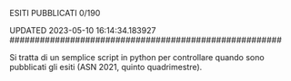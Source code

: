 ESITI PUBBLICATI 0/190 

UPDATED 2023-05-10 16:14:34.183927
######################################################

Si tratta di un semplice script in python per controllare quando sono pubblicati gli esiti (ASN 2021, quinto quadrimestre).

